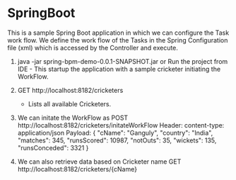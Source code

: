# SpringBoot
This is a sample Spring Boot application in which we can configure the Task work flow.
We define the work flow of the Tasks in the Spring Configuration file (xml) which is accessed by the Controller and execute.

1.  java -jar spring-bpm-demo-0.0.1-SNAPSHOT.jar 
or Run the project from IDE
         - This startup the application with a sample cricketer initiating the WorkFlow.
 
  2.  GET http://localhost:8182/cricketers
        - Lists all available Cricketers.

  3.  We can initate the WorkFlow as
        POST http://localhost:8182/cricketers/initateWorkFlow
        Header: content-type: application/json
        Payload:
                {
                  "cName": "Ganguly",
                  "country": "India",
                  "matches": 345,
                  "runsScored": 10987,
                  "notOuts": 35,
                  "wickets": 135,
                  "runsConceded": 3321
                }
                
  4.  We can also retrieve data based on Cricketer name
                GET http://localhost:8182/cricketers/{cName}
